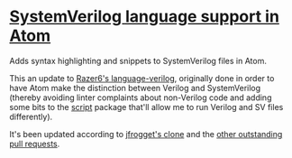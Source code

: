 # [SystemVerilog language support in Atom](https://atom.io/packages/language-systemverilog)

Adds syntax highlighting and snippets to SystemVerilog files in Atom.

This an update to [Razer6's language-verilog](https://atom.io/packages/language-verilog), originally done in order to have Atom make the distinction between Verilog and SystemVerilog (thereby avoiding linter complaints about non-Verilog code and adding some bits to the [script](https://atom.io/packages/script) package that'll allow me to run Verilog and SV files differently).

It's been updated according to [jfrogget's clone](https://github.com/jfrogget/language-verilog) and the [other outstanding pull requests](https://github.com/Razer6/language-verilog/pulls).

